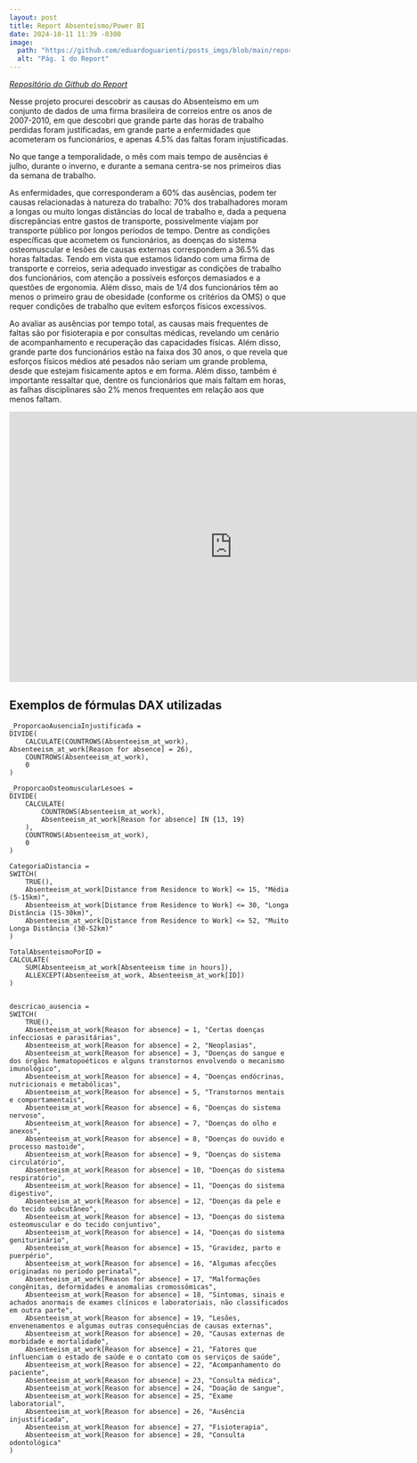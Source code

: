 ```yaml
---
layout: post
title: Report Absenteísmo/Power BI
date: 2024-10-11 11:39 -0300
image:
  path: "https://github.com/eduardoguarienti/posts_imgs/blob/main/report.png?raw=true"
  alt: "Pág. 1 do Report"
---
```


*[Repositório do Github do Report](https://github.com/eduardoguarienti/report_absenteismo_pbi)*

Nesse projeto procurei descobrir as causas do Absenteísmo em um conjunto de dados de uma firma brasileira de correios entre os anos de 2007-2010, em que descobri que grande parte das horas de trabalho perdidas foram justificadas, em grande parte a enfermidades que acometeram os funcionários, e apenas 4.5% das faltas foram injustificadas.

No que tange a temporalidade, o mês com mais tempo de ausências é julho, durante o inverno, e durante a semana centra-se nos primeiros dias da semana de trabalho.

As enfermidades, que corresponderam a 60% das ausências, podem ter causas relacionadas à natureza do trabalho: 70% dos trabalhadores moram a longas ou muito longas distâncias do local de trabalho e, dada a pequena discrepâncias entre gastos de transporte, possivelmente viajam por transporte público por longos períodos de tempo. Dentre as condições específicas que acometem os funcionários, as doenças do sistema osteomuscular e lesões de causas externas correspondem a 36.5% das horas faltadas. Tendo em vista que estamos lidando com uma firma de transporte e correios, seria adequado investigar as condições de trabalho dos funcionários, com atenção a possíveis esforços demasiados e a questões de ergonomia. Além disso, mais de 1/4 dos funcionários têm ao menos o primeiro grau de obesidade (conforme os critérios da OMS) o que requer condições de trabalho que evitem esforços físicos excessivos.

Ao avaliar as ausências por tempo total, as causas mais frequentes de faltas são por fisioterapia e por consultas médicas, revelando um cenário de acompanhamento e recuperação das capacidades físicas. Além disso, grande parte dos funcionários estão na faixa dos 30 anos, o que revela que esforços físicos médios até pesados não seriam um grande problema, desde que estejam fisicamente aptos e em forma. Além disso, também é importante ressaltar que, dentre os funcionários que mais faltam em horas, as falhas disciplinares são 2% menos frequentes em relação aos que menos faltam.

<iframe title="report_abs" width="800" height="486" src="https://app.powerbi.com/view?r=eyJrIjoiMGFlNTM1MTYtZDdiZS00ODk4LWE3NTMtYjk5ZjE5YWY0ODVjIiwidCI6IjBiYzA2NzRiLWZmMWEtNDVkZC05ZThiLTg5NTIwZGUzMzMxYSJ9&pageName=e378dd438e83460453c1" frameborder="0" allowFullScreen="true"></iframe>

<h2> Exemplos de fórmulas DAX utilizadas </h2>

```
_ProporcaoAusenciaInjustificada = 
DIVIDE(
    CALCULATE(COUNTROWS(Absenteeism_at_work), Absenteeism_at_work[Reason for absence] = 26),
    COUNTROWS(Absenteeism_at_work),
    0
)

_ProporcaoOsteomuscularLesoes = 
DIVIDE(
    CALCULATE(
        COUNTROWS(Absenteeism_at_work), 
        Absenteeism_at_work[Reason for absence] IN {13, 19}
    ),
    COUNTROWS(Absenteeism_at_work),
    0
)

CategoriaDistancia = 
SWITCH(
    TRUE(),
    Absenteeism_at_work[Distance from Residence to Work] <= 15, "Média (5-15km)",
    Absenteeism_at_work[Distance from Residence to Work] <= 30, "Longa Distância (15-30km)",
    Absenteeism_at_work[Distance from Residence to Work] <= 52, "Muito Longa Distância (30-52km)"
)

TotalAbsenteismoPorID = 
CALCULATE(
    SUM(Absenteeism_at_work[Absenteeism time in hours]),
    ALLEXCEPT(Absenteeism_at_work, Absenteeism_at_work[ID])
)


descricao_ausencia = 
SWITCH(
    TRUE(),
    Absenteeism_at_work[Reason for absence] = 1, "Certas doenças infecciosas e parasitárias",
    Absenteeism_at_work[Reason for absence] = 2, "Neoplasias",
    Absenteeism_at_work[Reason for absence] = 3, "Doenças do sangue e dos órgãos hematopoéticos e alguns transtornos envolvendo o mecanismo imunológico",
    Absenteeism_at_work[Reason for absence] = 4, "Doenças endócrinas, nutricionais e metabólicas",
    Absenteeism_at_work[Reason for absence] = 5, "Transtornos mentais e comportamentais",
    Absenteeism_at_work[Reason for absence] = 6, "Doenças do sistema nervoso",
    Absenteeism_at_work[Reason for absence] = 7, "Doenças do olho e anexos",
    Absenteeism_at_work[Reason for absence] = 8, "Doenças do ouvido e processo mastoide",
    Absenteeism_at_work[Reason for absence] = 9, "Doenças do sistema circulatório",
    Absenteeism_at_work[Reason for absence] = 10, "Doenças do sistema respiratório",
    Absenteeism_at_work[Reason for absence] = 11, "Doenças do sistema digestivo",
    Absenteeism_at_work[Reason for absence] = 12, "Doenças da pele e do tecido subcutâneo",
    Absenteeism_at_work[Reason for absence] = 13, "Doenças do sistema osteomuscular e do tecido conjuntivo",
    Absenteeism_at_work[Reason for absence] = 14, "Doenças do sistema geniturinário",
    Absenteeism_at_work[Reason for absence] = 15, "Gravidez, parto e puerpério",
    Absenteeism_at_work[Reason for absence] = 16, "Algumas afecções originadas no período perinatal",
    Absenteeism_at_work[Reason for absence] = 17, "Malformações congênitas, deformidades e anomalias cromossômicas",
    Absenteeism_at_work[Reason for absence] = 18, "Sintomas, sinais e achados anormais de exames clínicos e laboratoriais, não classificados em outra parte",
    Absenteeism_at_work[Reason for absence] = 19, "Lesões, envenenamentos e algumas outras consequências de causas externas",
    Absenteeism_at_work[Reason for absence] = 20, "Causas externas de morbidade e mortalidade",
    Absenteeism_at_work[Reason for absence] = 21, "Fatores que influenciam o estado de saúde e o contato com os serviços de saúde",
    Absenteeism_at_work[Reason for absence] = 22, "Acompanhamento do paciente",
    Absenteeism_at_work[Reason for absence] = 23, "Consulta médica",
    Absenteeism_at_work[Reason for absence] = 24, "Doação de sangue",
    Absenteeism_at_work[Reason for absence] = 25, "Exame laboratorial",
    Absenteeism_at_work[Reason for absence] = 26, "Ausência injustificada",
    Absenteeism_at_work[Reason for absence] = 27, "Fisioterapia",
    Absenteeism_at_work[Reason for absence] = 28, "Consulta odontológica"
)



```
